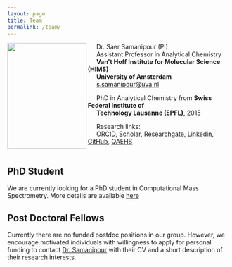 ```yaml
---
layout: page
title: Team
permalink: /team/
---
```



<img align="left" height="240px" width="180px" src="https://raw.githubusercontent.com/ComputMassSpecLab/website/gh-pages/assets/Web_pic.jpeg">

&nbsp;&nbsp;&nbsp;&nbsp; Dr. Saer Samanipour (PI) <br />
&nbsp;&nbsp;&nbsp;&nbsp; Assistant Professor in Analytical Chemistry <br />
&nbsp;&nbsp;&nbsp;&nbsp; **Van't Hoff Institute for Molecular Science (HIMS)** <br />
&nbsp;&nbsp;&nbsp;&nbsp; **University of Amsterdam** <br />
&nbsp;&nbsp;&nbsp;&nbsp; [s.samanipour@uva.nl](<s.samanipour@uva.nl>)

&nbsp;&nbsp;&nbsp;&nbsp; PhD in Analytical Chemistry from **Swiss Federal Institute of** <br />
&nbsp;&nbsp;&nbsp;&nbsp; **Technology Lausanne (EPFL)**, 2015 <br />

&nbsp;&nbsp;&nbsp;&nbsp; Research links: <br />
&nbsp;&nbsp;&nbsp;&nbsp; [ORCID](https://orcid.org/0000-0001-8270-6979), [Scholar](https://scholar.google.ch/citations?hl=en&user=q91SSooAAAAJ&view_op=list_works&sortby=pubdate), [Researchgate](https://www.researchgate.net/profile/Saer_Samanipour), [Linkedin](https://no.linkedin.com/in/saer-samanipour-49806847), [GitHub](https://github.com/ComputMassSpecLab), [QAEHS](https://qaehs.centre.uq.edu.au/profile/1496/saer-samanipour)<br />
<br />

## PhD Student
We are currently looking for a PhD student in Computational Mass Spectrometry. More details are available [here](https://www.uva.nl/en/content/vacancies/2020/03/20-217-phd-position-in-computational-mass-spectrometry.html)

## Post Doctoral Fellows
Currently there are no funded postdoc positions in our group. However, we encourage motivated individuals with willingness to apply for personal funding to contact [Dr. Samanipour](s.samanipour@uva.nl) with their CV and a short description of their research interests.  
